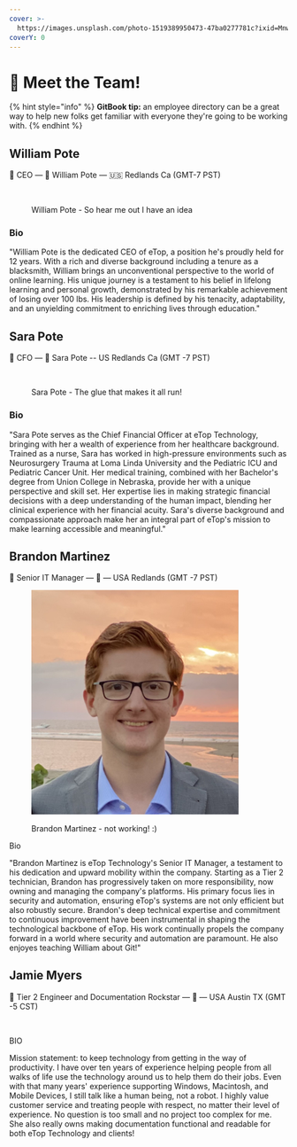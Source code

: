 ```yaml
---
cover: >-
  https://images.unsplash.com/photo-1519389950473-47ba0277781c?ixid=MnwxMjA3fDB8MHxwaG90by1wYWdlfHx8fGVufDB8fHx8&ixlib=rb-1.2.1&auto=format&fit=crop&w=2970&q=80
coverY: 0
---
```


# 👋 Meet the Team!

{% hint style="info" %}
**GitBook tip:** an employee directory can be a great way to help new folks get familiar with everyone they're going to be working with.
{% endhint %}

## William Pote

👋 CEO — 💌 William Pote — 🇺🇸 Redlands Ca (GMT-7 PST)

<figure><img src="https://i.imgur.com/Szr4umQ.jpg" alt="" width="375"><figcaption><p>William Pote - So hear me out I have an idea</p></figcaption></figure>

### Bio

"William Pote is the dedicated CEO of eTop, a position he's proudly held for 12 years. With a rich and diverse background including a tenure as a blacksmith, William brings an unconventional perspective to the world of online learning. His unique journey is a testament to his belief in lifelong learning and personal growth, demonstrated by his remarkable achievement of losing over 100 lbs. His leadership is defined by his tenacity, adaptability, and an unyielding commitment to enriching lives through education."

## Sara Pote

👋 CFO — 💌 Sara Pote -- US Redlands Ca (GMT -7 PST)

<figure><img src="https://media.licdn.com/dms/image/C5603AQHKEF1AFekEHA/profile-displayphoto-shrink_800_800/0/1517341709347?e=1692230400&#x26;v=beta&#x26;t=O9WImfdmOp_5nYOYnc7gVz-WuNJNAhso6MO61d5QwSw" alt=""><figcaption><p>Sara Pote - The glue that makes it all run!</p></figcaption></figure>

### Bio

"Sara Pote serves as the Chief Financial Officer at eTop Technology, bringing with her a wealth of experience from her healthcare background. Trained as a nurse, Sara has worked in high-pressure environments such as Neurosurgery Trauma at Loma Linda University and the Pediatric ICU and Pediatric Cancer Unit. Her medical training, combined with her Bachelor's degree from Union College in Nebraska, provide her with a unique perspective and skill set. Her expertise lies in making strategic financial decisions with a deep understanding of the human impact, blending her clinical experience with her financial acuity. Sara's diverse background and compassionate approach make her an integral part of eTop's mission to make learning accessible and meaningful."

## Brandon Martinez

👋 Senior IT Manager — 💌 — USA Redlands (GMT -7 PST)

<figure><img src="../.gitbook/assets/MicrosoftTeams-image (11) (1).png" alt="" width="375"><figcaption><p>Brandon Martinez - not working! :)</p></figcaption></figure>

Bio

"Brandon Martinez is eTop Technology's Senior IT Manager, a testament to his dedication and upward mobility within the company. Starting as a Tier 2 technician, Brandon has progressively taken on more responsibility, now owning and managing the company's platforms. His primary focus lies in security and automation, ensuring eTop's systems are not only efficient but also robustly secure. Brandon's deep technical expertise and commitment to continuous improvement have been instrumental in shaping the technological backbone of eTop. His work continually propels the company forward in a world where security and automation are paramount. He also enjoyes teaching William about Git!"

## Jamie Myers

👋 Tier 2 Engineer and Documentation Rockstar — 💌 — USA Austin TX (GMT -5 CST)

<figure><img src="../.gitbook/assets/Nisa Hunt Photography - Greg Print-51.jpg" alt="" width="375"><figcaption></figcaption></figure>

BIO

Mission statement: to keep technology from getting in the way of productivity. I have over ten years of experience helping people from all walks of life use the technology around us to help them do their jobs. Even with that many years' experience supporting Windows, Macintosh, and Mobile Devices, I still talk like a human being, not a robot. I highly value customer service and treating people with respect, no matter their level of experience. No question is too small and no project too complex for me. She also really owns making documentation functional and readable for both eTop Technology and clients!
